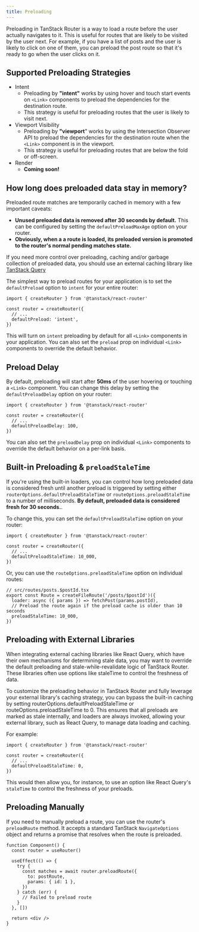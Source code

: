 ```yaml
---
title: Preloading
---
```


Preloading in TanStack Router is a way to load a route before the user actually navigates to it. This is useful for routes that are likely to be visited by the user next. For example, if you have a list of posts and the user is likely to click on one of them, you can preload the post route so that it's ready to go when the user clicks on it.

## Supported Preloading Strategies

- Intent
  - Preloading by **"intent"** works by using hover and touch start events on `<Link>` components to preload the dependencies for the destination route.
  - This strategy is useful for preloading routes that the user is likely to visit next.
- Viewport Visibility
  - Preloading by **"viewport**" works by using the Intersection Observer API to preload the dependencies for the destination route when the `<Link>` component is in the viewport.
  - This strategy is useful for preloading routes that are below the fold or off-screen.
- Render
  - **Coming soon!**

## How long does preloaded data stay in memory?

Preloaded route matches are temporarily cached in memory with a few important caveats:

- **Unused preloaded data is removed after 30 seconds by default.** This can be configured by setting the `defaultPreloadMaxAge` option on your router.
- **Obviously, when a a route is loaded, its preloaded version is promoted to the router's normal pending matches state.**

If you need more control over preloading, caching and/or garbage collection of preloaded data, you should use an external caching library like [TanStack Query](https://react-query.tanstack.com)

The simplest way to preload routes for your application is to set the `defaultPreload` option to `intent` for your entire router:

```tsx
import { createRouter } from '@tanstack/react-router'

const router = createRouter({
  // ...
  defaultPreload: 'intent',
})
```

This will turn on `intent` preloading by default for all `<Link>` components in your application. You can also set the `preload` prop on individual `<Link>` components to override the default behavior.

## Preload Delay

By default, preloading will start after **50ms** of the user hovering or touching a `<Link>` component. You can change this delay by setting the `defaultPreloadDelay` option on your router:

```tsx
import { createRouter } from '@tanstack/react-router'

const router = createRouter({
  // ...
  defaultPreloadDelay: 100,
})
```

You can also set the `preloadDelay` prop on individual `<Link>` components to override the default behavior on a per-link basis.

## Built-in Preloading & `preloadStaleTime`

If you're using the built-in loaders, you can control how long preloaded data is considered fresh until another preload is triggered by setting either `routerOptions.defaultPreloadStaleTime` or `routeOptions.preloadStaleTime` to a number of milliseconds. **By default, preloaded data is considered fresh for 30 seconds.**.

To change this, you can set the `defaultPreloadStaleTime` option on your router:

```tsx
import { createRouter } from '@tanstack/react-router'

const router = createRouter({
  // ...
  defaultPreloadStaleTime: 10_000,
})
```

Or, you can use the `routeOptions.preloadStaleTime` option on individual routes:

```tsx
// src/routes/posts.$postId.tsx
export const Route = createFileRoute('/posts/$postId')({
  loader: async ({ params }) => fetchPost(params.postId),
  // Preload the route again if the preload cache is older than 10 seconds
  preloadStaleTime: 10_000,
})
```

## Preloading with External Libraries

When integrating external caching libraries like React Query, which have their own mechanisms for determining stale data, you may want to override the default preloading and stale-while-revalidate logic of TanStack Router. These libraries often use options like staleTime to control the freshness of data.

To customize the preloading behavior in TanStack Router and fully leverage your external library's caching strategy, you can bypass the built-in caching by setting routerOptions.defaultPreloadStaleTime or routeOptions.preloadStaleTime to 0. This ensures that all preloads are marked as stale internally, and loaders are always invoked, allowing your external library, such as React Query, to manage data loading and caching.

For example:

```tsx
import { createRouter } from '@tanstack/react-router'

const router = createRouter({
  // ...
  defaultPreloadStaleTime: 0,
})
```

This would then allow you, for instance, to use an option like React Query's `staleTime` to control the freshness of your preloads.

## Preloading Manually

If you need to manually preload a route, you can use the router's `preloadRoute` method. It accepts a standard TanStack `NavigateOptions` object and returns a promise that resolves when the route is preloaded.

```tsx
function Component() {
  const router = useRouter()

  useEffect(() => {
    try {
      const matches = await router.preloadRoute({
        to: postRoute,
        params: { id: 1 },
      })
    } catch (err) {
      // Failed to preload route
    }
  }, [])

  return <div />
}
```
